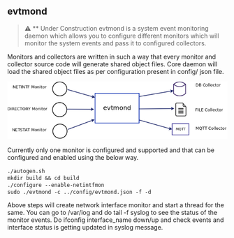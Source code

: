 ## evtmond
> :warning: ** Under Construction
evtmond is a system event monitoring daemon which allows you to configure different monitors which will monitor the system events and pass it to configured collectors.

Monitors and collectors are written in such a way that every monitor and collector source code will generate shared object files. Core daemon will load the shared object files as per configuration present in config/ json file.

![evtmond block](doc/evtmond.png?raw=true "Block Diagram")

Currently only one monitor is configured and supported and that can be configured and enabled using the below way.
 ```
 ./autogen.sh
 mkdir build && cd build
 ./configure --enable-netintfmon
 sudo ./evtmond -c ../config/evtmond.json -f -d
 ```
Above steps will create network interface monitor and start a thread for the same. You can go to /var/log and do tail -f syslog to see the status of the monitor events.
Do ifconfig interface_name down/up and check events and interface status is getting updated in syslog message.

